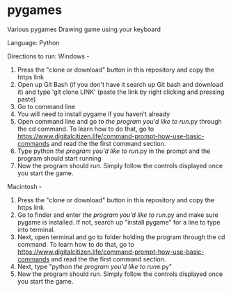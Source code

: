 # pygames
 Various pygames
 Drawing game using your keyboard
 
 Language: Python

Directions to run: 
Windows - 
1) Press the "clone or download" button in this repository and copy the https link
2) Open up Git Bash (if you don't have it search up Git bash and download it) and type 'git clone LINK' (paste the link by right clicking and pressing paste)
3) Go to command line
4) You will need to install pygame if you haven't already
5) Open command line and go to *the program you'd like to run*.py through the cd command. To learn how to do that, go to  https://www.digitalcitizen.life/command-prompt-how-use-basic-commands and read the the first command section.
6) Type python *the program you'd like to run*.py in the prompt and the program should start running
9) Now the program should run. Simply follow the controls displayed once you start the game. 

Macintosh - 
1) Press the "clone or download" button in this repository and copy the https link
2) Go to finder and enter *the program you'd like to run*.py and make sure pygame is installed. If not, search up "install pygame" for a line to type into terminal.
3) Next, open terminal and go to folder holding the program through the cd command. To learn how to do that, go to  https://www.digitalcitizen.life/command-prompt-how-use-basic-commands and read the the first command section. 
4) Next, type "python *the program you'd like to run*e.py"
4) Now the program should run. Simply follow the controls displayed once you start the game.

